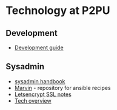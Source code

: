 # Technology at P2PU

## Development

 - [Development guide](https://docs.google.com/document/d/1aoQ8leLNKbUdCN-SGWLNkZOfwOQ2kWKBV6H0hnwPQvQ/edit)

## Sysadmin

- [sysadmin handbook](https://docs.google.com/document/d/1e8tZoo7BrZYygBEgirtBeK4wjJOdE2LvSkajgEOeojs/edit)
- [Marvin](https://github.com/p2pu/marvin) - repository for ansible recipes
- [Letsencrypt SSL notes](https://paper.dropbox.com/doc/Sysadmin-SSL-using-LetsEncrypt-UD0DKooiMMVWIiWM0gNmy)
- [Tech overview](https://docs.google.com/document/d/1A4ThUFPhXz6ErmU7iW8naenR27Jx3cClDYxGDAObb60/edit#heading=h.3w7j9bs8m76y)
